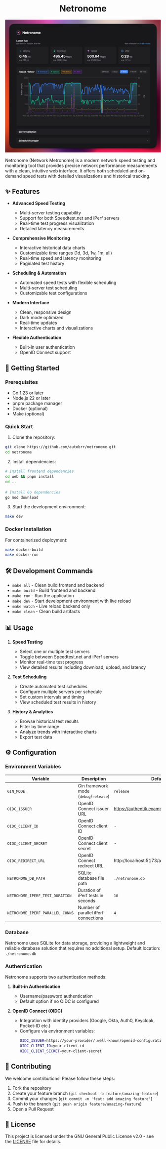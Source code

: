 <h1 align="center">Netronome</h1>

<p align="center">
  <img src=".github/assets/netronome.png" alt="Netronome">
</p>

Netronome (Network Metronome) is a modern network speed testing and monitoring tool that provides precise network performance measurements with a clean, intuitive web interface. It offers both scheduled and on-demand speed tests with detailed visualizations and historical tracking.

## ✨ Features

- **Advanced Speed Testing**

  - Multi-server testing capability
  - Support for both Speedtest.net and iPerf servers
  - Real-time test progress visualization
  - Detailed latency measurements

- **Comprehensive Monitoring**

  - Interactive historical data charts
  - Customizable time ranges (1d, 3d, 1w, 1m, all)
  - Real-time speed and latency monitoring
  - Paginated test history

- **Scheduling & Automation**

  - Automated speed tests with flexible scheduling
  - Multi-server test scheduling
  - Customizable test configurations

- **Modern Interface**

  - Clean, responsive design
  - Dark mode optimized
  - Real-time updates
  - Interactive charts and visualizations

- **Flexible Authentication**
  - Built-in user authentication
  - OpenID Connect support

## 🚀 Getting Started

### Prerequisites

- Go 1.23 or later
- Node.js 22 or later
- pnpm package manager
- Docker (optional)
- Make (optional)

### Quick Start

1. Clone the repository:

```bash
git clone https://github.com/autobrr/netronome.git
cd netronome
```

2. Install dependencies:

```bash
# Install frontend dependencies
cd web && pnpm install
cd ..

# Install Go dependencies
go mod download
```

3. Start the development environment:

```bash
make dev
```

### Docker Installation

For containerized deployment:

```bash
make docker-build
make docker-run
```

## 🛠️ Development Commands

- `make all` - Clean build frontend and backend
- `make build` - Build frontend and backend
- `make run` - Run the application
- `make dev` - Start development environment with live reload
- `make watch` - Live reload backend only
- `make clean` - Clean build artifacts

## 📊 Usage

1. **Speed Testing**

   - Select one or multiple test servers
   - Toggle between Speedtest.net and iPerf servers
   - Monitor real-time test progress
   - View detailed results including download, upload, and latency

2. **Test Scheduling**

   - Create automated test schedules
   - Configure multiple servers per schedule
   - Set custom intervals and timing
   - View scheduled test results in history

3. **History & Analytics**
   - Browse historical test results
   - Filter by time range
   - Analyze trends with interactive charts
   - Export test data

## ⚙️ Configuration

### Environment Variables

| Variable                         | Description                            | Default                                      | Required      |
| -------------------------------- | -------------------------------------- | -------------------------------------------- | ------------- |
| `GIN_MODE`                       | Gin framework mode (`debug`/`release`) | `release`                                    | No            |
| `OIDC_ISSUER`                    | OpenID Connect issuer URL              | https://authentik.example.com/oidc/auth      | Only for OIDC |
| `OIDC_CLIENT_ID`                 | OpenID Connect client ID               | -                                            | Only for OIDC |
| `OIDC_CLIENT_SECRET`             | OpenID Connect client secret           | -                                            | Only for OIDC |
| `OIDC_REDIRECT_URL`              | OpenID Connect redirect URL            | http://localhost:5173/api/auth/oidc/callback | Only for OIDC |
| `NETRONOME_DB_PATH`              | SQLite database file path              | `./netronome.db`                             | No            |
| `NETRONOME_IPERF_TEST_DURATION`  | Duration of iPerf tests in seconds     | `10`                                         | No            |
| `NETRONOME_IPERF_PARALLEL_CONNS` | Number of parallel iPerf connections   | `4`                                          | No            |

### Database

Netronome uses SQLite for data storage, providing a lightweight and reliable database solution that requires no additional setup.
Default location: `./netronome.db`

### Authentication

Netronome supports two authentication methods:

1. **Built-in Authentication**

   - Username/password authentication
   - Default option if no OIDC is configured

2. **OpenID Connect (OIDC)**
   - Integration with identity providers (Google, Okta, Auth0, Keycloak, Pocket-ID etc.)
   - Configure via environment variables:
     ```bash
     OIDC_ISSUER=https://your-provider/.well-known/openid-configuration
     OIDC_CLIENT_ID=your-client-id
     OIDC_CLIENT_SECRET=your-client-secret
     ```

## 🤝 Contributing

We welcome contributions! Please follow these steps:

1. Fork the repository
2. Create your feature branch (`git checkout -b feature/amazing-feature`)
3. Commit your changes (`git commit -m 'feat: add amazing feature'`)
4. Push to the branch (`git push origin feature/amazing-feature`)
5. Open a Pull Request

## 📝 License

This project is licensed under the GNU General Public License v2.0 - see the [LICENSE](LICENSE) file for details.
